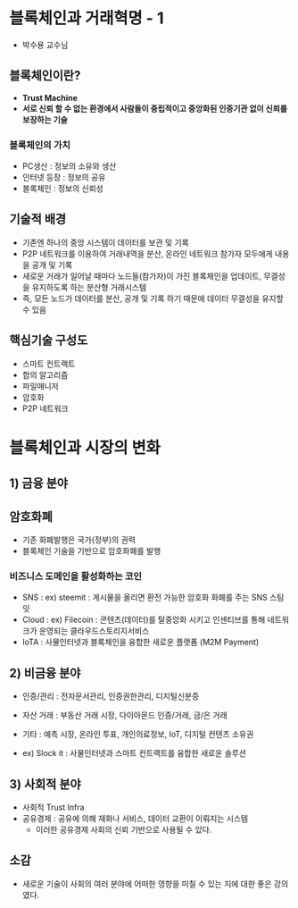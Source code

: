 # 블록체인과 거래혁명 - 1

- 박수용 교수님 

## 블록체인이란?

- **Trust Machine** 
- **서로 신뢰 할 수 없는 환경에서 사람들이 중립적이고 중앙화된 인증기관 없이 신뢰를 보장하는 기술** 

### 블록체인의 가치

- PC생산 : 정보의 소유와 생산
- 인터넷 등장 : 정보의 공유
- 블록체인 : 정보의 신뢰성 

## 기술적 배경 

- 기존엔 하나의 중앙 시스템이 데이터를 보관 및 기록
- P2P 네트워크를 이용하여 거래내역을 분산, 온라인 네트워크 참가자 모두에게 내용을 공개 및 기록
- 새로운 거래가 일어날 때마다 노드들(참가자)이 가진 블록체인을 업데이트, 무결성을 유지하도록 하는 분산형 거래시스템
- 즉, 모든 노드가 데이터를 분산, 공개 및 기록 하기 때문에 데이터 무결성을 유지할 수 있음 

## 핵심기술 구성도

- 스마트 컨트랙트
- 합의 알고리즘
- 파일매니저
- 암호화 
- P2P 네트워크 

# 블록체인과 시장의 변화 

## 1) 금융 분야 

## 암호화폐

- 기존 화폐발행은 국가(정부)의 권력 
- 블록체인 기술을 기반으로 암호화폐를 발행 

### 비즈니스 도메인을 활성화하는 코인

- SNS : ex) steemit : 게시물을 올리면 환전 가능한 암호화 화폐를 주는 SNS 스팀잇
- Cloud : ex) Filecoin : 콘텐츠(데이터)를 탈중앙화 시키고 인센티브를 통해 네트워크가 운영되는 클라우드스토리지서비스
- IoTA : 사물인터넷과 블록체인을 융합한 새로운 플랫폼 (M2M Payment)

## 2) 비금융 분야 

- 인증/관리 : 전자문서관리, 인증권한관리, 디지털신분증
- 자산 거래 : 부동산 거래 시장, 다이아몬드 인증/거래, 금/은 거래
- 기타 : 예측 시장, 온라인 투표, 개인의료정보, IoT, 디지털 컨텐츠 소유권 

- ex) Slock it : 사물인터넷과 스마트 컨트랙트를 융합한 새로운 솔루션

## 3) 사회적 분야

- 사회적 Trust Infra
- 공유경제 : 공유에 의해 재화나 서비스, 데이터 교환이 이뤄지는 시스템
  - 이러한 공유경제 사회의 신뢰 기반으로 사용될 수 있다.

## 소감

- 새로운 기술이 사회의 여러 분야에 어떠한 영향을 미칠 수 있는 지에 대한 좋은 강의였다. 